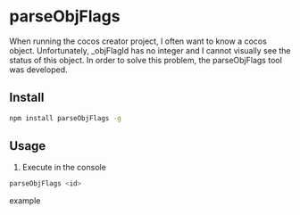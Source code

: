 # parseObjFlags

When running the cocos creator project, I often want to know a cocos object. Unfortunately, _objFlagId has no integer and I cannot visually see the status of this object. In order to solve this problem, the parseObjFlags tool was developed.

## Install

```bash
npm install parseObjFlags -g
```

## Usage

1. Execute in the console
```bash
parseObjFlags <id>
```

example
